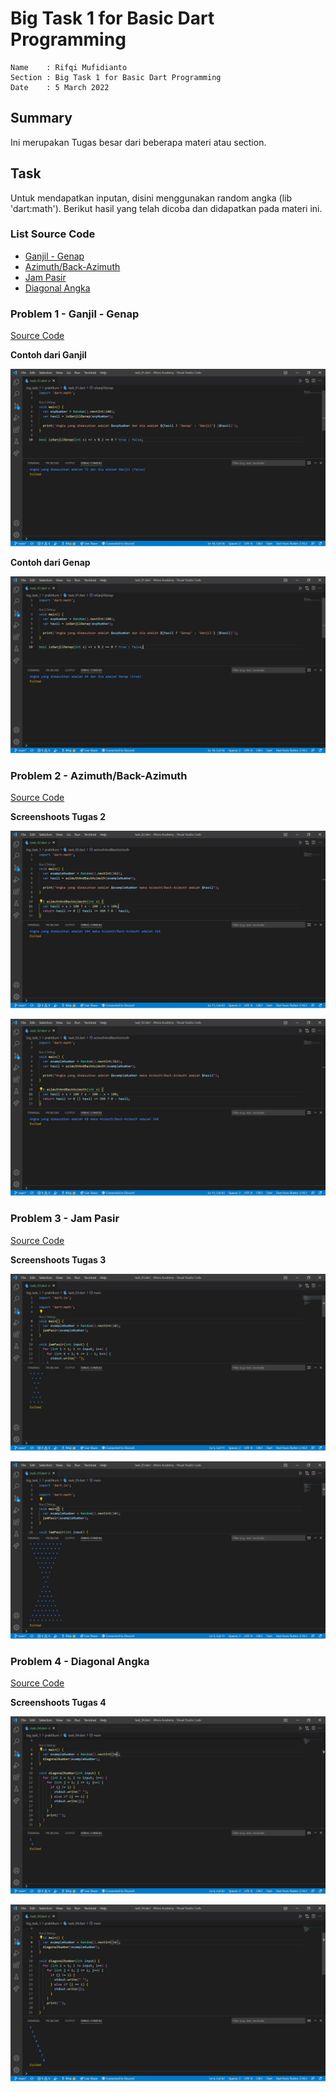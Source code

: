 # Big Task 1 for Basic Dart Programming

```
Name    : Rifqi Mufidianto 
Section : Big Task 1 for Basic Dart Programming
Date    : 5 March 2022
``` 

## Summary
Ini merupakan Tugas besar dari beberapa materi atau section.

## Task
Untuk mendapatkan inputan, disini menggunakan random angka (lib 'dart:math'). Berikut hasil yang telah dicoba dan didapatkan pada materi ini.

### List Source Code
- [Ganjil - Genap](./praktikum/task_01.dart)
- [Azimuth/Back-Azimuth](./praktikum/task_02.dart)
- [Jam Pasir](./praktikum/task_03.dart)
- [Diagonal Angka](./praktikum/task_04.dart)

### Problem 1 - Ganjil - Genap
[Source Code](./praktikum/task_01.dart)

**Contoh dari Ganjil** 

![Screenshoots Tugas 1 Ganjil](./screenshoots/tugas1_ganjil.jpg)

**Contoh dari Genap** 

![Screenshoots Tugas 1 Genap ](./screenshoots/tugas1_genap.jpg)

### Problem 2 - Azimuth/Back-Azimuth
[Source Code](./praktikum/task_02.dart)

**Screenshoots Tugas 2** 

![Screenshoots Tugas 2.1](./screenshoots/tugas2.1.jpg)

![Screenshoots Tugas 2.2](./screenshoots/tugas2.2.jpg)

### Problem 3 - Jam Pasir
[Source Code](./praktikum/task_03.dart)

**Screenshoots Tugas 3** 

![Screenshoots Tugas 3.1](./screenshoots/tugas3.1.jpg)

![Screenshoots Tugas 3.2](./screenshoots/tugas3.2.jpg)

### Problem 4 - Diagonal Angka
[Source Code](./praktikum/task_04.dart)

**Screenshoots Tugas 4** 

![Screenshoots Tugas 4.1](./screenshoots/tugas4.1.jpg)

![Screenshoots Tugas 4.2](./screenshoots/tugas4.2.jpg)